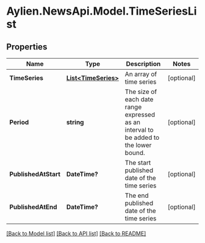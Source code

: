 # Aylien.NewsApi.Model.TimeSeriesList
## Properties

Name | Type | Description | Notes
------------ | ------------- | ------------- | -------------
**TimeSeries** | [**List&lt;TimeSeries&gt;**](TimeSeries.md) | An array of time series | [optional] 
**Period** | **string** | The size of each date range expressed as an interval to be added to the lower bound. | [optional] 
**PublishedAtStart** | **DateTime?** | The start published date of the time series | [optional] 
**PublishedAtEnd** | **DateTime?** | The end published date of the time series | [optional] 

[[Back to Model list]](../README.md#documentation-for-models) [[Back to API list]](../README.md#documentation-for-api-endpoints) [[Back to README]](../README.md)

